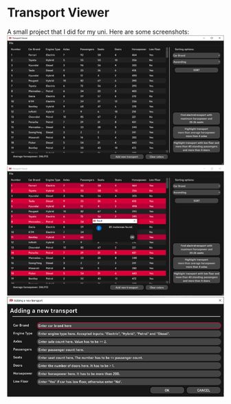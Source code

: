 **Transport Viewer**
===
A small project that I did for my uni. Here are some screenshots:
![](2022-11-20-12-33-39.png)
![](2022-11-20-12-34-05.png)
![](2022-11-20-12-25-12.png)
